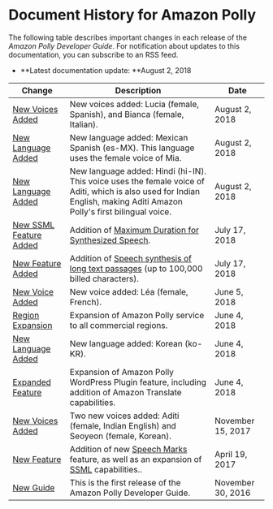 # Document History for Amazon Polly<a name="doc-history"></a>

The following table describes important changes in each release of the *Amazon Polly Developer Guide*\. For notification about updates to this documentation, you can subscribe to an RSS feed\. 
+ **Latest documentation update: **August 2, 2018

| Change | Description | Date | 
| --- |--- |--- |
| [New Voices Added](#doc-history) | New voices added: Lucia \(female, Spanish\), and Bianca \(female, Italian\)\. | August 2, 2018 | 
| [New Language Added](#doc-history) | New language added: Mexican Spanish \(es\-MX\)\. This language uses the female voice of Mia\. | August 2, 2018 | 
| [New Language Added](#doc-history) | New language added: Hindi \(hi\-IN\)\. This voice uses the female voice of Aditi, which is also used for Indian English, making Aditi Amazon Polly's first bilingual voice\. | August 2, 2018 | 
| [New SSML Feature Added](#doc-history) | Addition of [Maximum Duration for Synthesized Speech](https://docs.aws.amazon.com/polly/latest/dg/supported-ssml.html#maxduration-tag)\. | July 17, 2018 | 
| [New Feature Added](#doc-history) | Addition of [Speech synthesis of long text passages](https://docs.aws.amazon.com/polly/latest/dg/asynchronous.html) \(up to 100,000 billed characters\)\. | July 17, 2018 | 
| [New Voice Added](#doc-history) | New voice added: Léa \(female, French\)\. | June 5, 2018 | 
| [Region Expansion](#doc-history) | Expansion of Amazon Polly service to all commercial regions\. | June 4, 2018 | 
| [New Language Added](#doc-history) | New language added: Korean \(ko\-KR\)\. | June 4, 2018 | 
| [Expanded Feature](#doc-history) | Expansion of Amazon Polly WordPress Plugin feature, including addition of Amazon Translate capabilities\. | June 4, 2018 | 
| [New Voices Added](#doc-history) | Two new voices added: Aditi \(female, Indian English\) and Seoyeon \(female, Korean\)\. | November 15, 2017 | 
| [New Feature](#doc-history) | Addition of new [Speech Marks](https://docs.aws.amazon.com/polly/latest/dg/speechmarks.html) feature, as well as an expansion of [SSML](https://docs.aws.amazon.com/polly/latest/dg/ssml.html) capabilities\.\. | April 19, 2017 | 
| [New Guide](#doc-history) | This is the first release of the Amazon Polly Developer Guide\. | November 30, 2016 | 